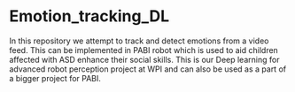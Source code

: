 # Emotion_tracking_DL
In this repository we attempt to track and detect emotions from a video feed. This can be implemented in PABI robot which is used to aid children affected with ASD enhance their social skills. This is our Deep learning for advanced robot perception project at WPI and can also be used as a part of a bigger project for PABI. 

